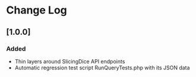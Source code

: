 # Change Log

## [1.0.0]
### Added
- Thin layers around SlicingDice API endpoints
- Automatic regression test script RunQueryTests.php with its JSON data
